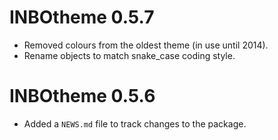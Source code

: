 # INBOtheme 0.5.7

* Removed colours from the oldest theme (in use until 2014).
* Rename objects to match snake_case coding style.

# INBOtheme 0.5.6

* Added a `NEWS.md` file to track changes to the package.
